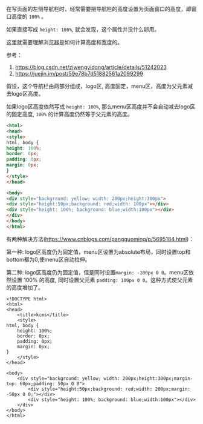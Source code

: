 在写页面的左侧导航栏时，经常需要把导航栏的高度设置为页面窗口的高度，即窗口高度的 `100%` 。

如果直接写成 `height: 100%`, 就会发现，这个属性并没什么卵用。

这里就需要理解浏览器是如何计算高度和宽度的。



参考：
1. https://blog.csdn.net/zjwengyidong/article/details/51242023
2. https://juejin.im/post/59e78b7d51882561a2099299


假设，这个导航栏由两部分组成，logo区, 高度固定，menu区，高度为父元素减去logo区高度。

如果logo区高度依然写成 `height: 100%`, 那么menu区高度并不会自动减去logo区的固定高度, `100%` 的计算高度仍然等于父元素的高度。

```html
<html>
<head>
<style>
html, body {
height: 100%;
border: 0px;
padding: 0px;
margin: 0px;
}
</style>
</head>

<body>
<div style="background: yellow; width: 200px;height:300px">
<div style="height:50px;background: red;width: 100px"></div>
<div style="height: 100%; background: blue;width:100px"></div>
</div>
</body>
</html>
```

有两种解决方法(https://www.cnblogs.com/pangguoming/p/5695184.html)：

第一种: logo区高度仍为固定值，menu区设置为absolute布局，同时设置top和bottom都为0,使menu区自动拉伸。

第二种: logo区高度仍为固定值，但是同时设置`margin: -100px 0 0`。menu区依然设置 100% 的高度, 同时设置父元素 `padding: 100px 0 0`。这种方式使父元素的高度增加了。

```
<!DOCTYPE html>
<html>
<head>
    <title>kcms</title>
    <style>
html, body {
    height: 100%;
    border: 0px;
    padding: 0px;
    margin: 0px;
}
    </style>
</head>

<body>
    <div style="background: yellow; width: 200px;height:300px;margin-top: 60px;padding: 50px 0 0">
        <div style="height:50px;background: red;width: 200px;margin: -50px 0 0;"></div>
        <div style="height: 100%; background: blue;width:100px"></div>
    </div>
</body>
</html>
```
